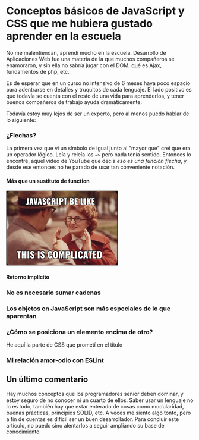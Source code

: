 # Conceptos básicos de JavaScript y CSS que me hubiera gustado aprender en la escuela
No me malentiendan, aprendí mucho en la escuela. Desarrollo de Aplicaciones Web fue una materia de la que muchos compañeros se enamoraron, y sin ella no sabría jugar con el DOM, qué es Ajax, fundamentos de php, etc.

Es de esperar que en un curso no intensivo de 6 meses haya poco espacio para adentrarse en detalles y truquitos de cada lenguaje. El lado positivo es que todavía se cuenta con el resto de una vida para aprenderlos, y tener buenos compañeros de trabajo ayuda dramáticamente.

Todavía estoy muy lejos de ser un experto, pero al menos puedo hablar de lo siguiente:

### ¿Flechas?
La primera vez que vi un símbolo de igual junto al "mayor que" creí que era un operador lógico. Leía y releía los `=>` pero nada tenía sentido. Entonces lo encontré, aquel video de YouTube que decía _eso es una función flecha_, y desde ese entonces no he parado de usar tan conveniente notación.
#### Más que un sustituto de function
<img src="assets/images/This-is-complicated.jpeg" width="300">

#### Retorno implícito

### No es necesario sumar cadenas

### Los objetos en JavaScript son más especiales de lo que aparentan

### ¿Cómo se posiciona un elemento encima de otro?
He aquí la parte de CSS que prometí en el título

### Mi relación amor-odio con ESLint

## Un último comentario
Hay muchos conceptos que los programadores senior deben dominar, y estoy seguro de no conocer ni un cuarto de ellos. Saber usar un lenguaje no lo es todo, también hay que estar enterado de cosas como modularidad, buenas prácticas, principios SOLID, etc. A veces me siento algo tonto, pero a fin de cuentas es difícil ser un buen desarrollador. Para concluir este artículo, no puedo sino alentarlos a seguir ampliando su base de conocimiento.